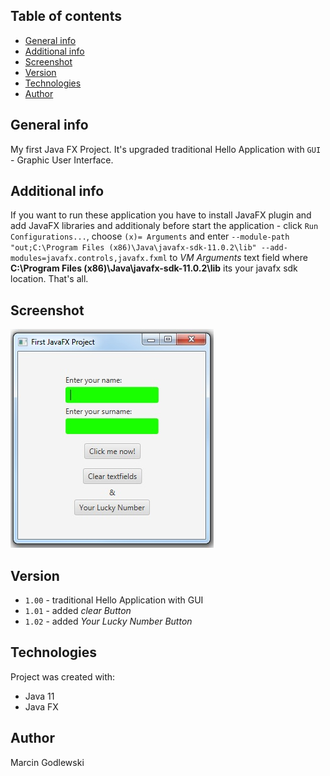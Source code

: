 ## Table of contents
* [General info](#general-info)
* [Additional info](#additional-info)
* [Screenshot](#screenshot)
* [Version](#version)
* [Technologies](#technologies)
* [Author](#author)

## General info
My first Java FX Project. It's upgraded traditional Hello Application with `GUI` - Graphic User Interface.

## Additional info
If you want to run these application you have to install JavaFX plugin and add JavaFX libraries and additionaly before start the application - click `Run Configurations...`, choose `(x)= Arguments` and enter `--module-path "out;C:\Program Files (x86)\Java\javafx-sdk-11.0.2\lib" --add-modules=javafx.controls,javafx.fxml` to *VM Arguments* text field where **C:\Program Files (x86)\Java\javafx-sdk-11.0.2\lib** its your javafx sdk location. That's all.

## Screenshot
![Screenshot](firstprojectjavafx.jpg)

## Version
* `1.00` - traditional Hello Application with GUI
* `1.01` - added *clear Button*
* `1.02` - added *Your Lucky Number Button*

## Technologies
Project was created with:
* Java 11
* Java FX

## Author
Marcin Godlewski
